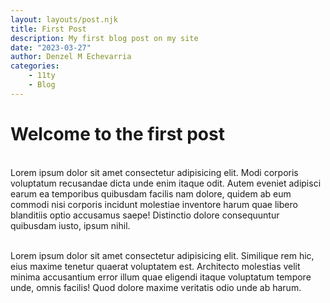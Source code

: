 ```yaml
---
layout: layouts/post.njk
title: First Post
description: My first blog post on my site
date: "2023-03-27"
author: Denzel M Echevarria
categories:
    - 11ty
    - Blog
---
```

# Welcome to the first post

<br>Lorem ipsum dolor sit amet consectetur adipisicing elit. Modi corporis voluptatum recusandae dicta unde enim itaque odit. Autem eveniet adipisci earum ea temporibus quibusdam facilis nam dolore, quidem ab eum commodi nisi corporis incidunt molestiae inventore harum quae libero blanditiis optio accusamus saepe! Distinctio dolore consequuntur quibusdam iusto, ipsum nihil.

<br>Lorem ipsum dolor sit amet consectetur adipisicing elit. Similique rem hic, eius maxime tenetur quaerat voluptatem est. Architecto molestias velit minima accusantium error illum quae eligendi itaque voluptatum tempore unde, omnis facilis! Quod dolore maxime veritatis odio unde ab harum.

